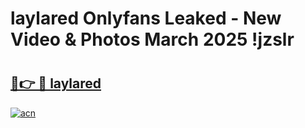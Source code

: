 # laylared Onlyfans Leaked - New Video & Photos March 2025 !jzslr

# <h2><a href="https://gyx0y2.iuczelnia.edu.pl?title=laylared&ref=jzslr">🔗👉 🔴 laylared</a></h2>

[![acn](https://github.com/user-attachments/assets/0f9c940e-d8b0-45ae-aac7-cd30a18b3e1c)](https://gyx0y2.iuczelnia.edu.pl?title=laylared&ref=jzslr)

